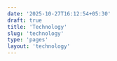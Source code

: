 ```yaml
---
date: '2025-10-27T16:12:54+05:30'
draft: true
title: 'Technology'
slug: 'technology'
type: 'pages'
layout: 'technology'
---
```

